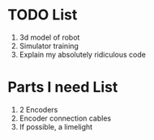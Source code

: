 # TODO List
1. 3d model of robot
2. Simulator training
3. Explain my absolutely ridiculous code
# Parts I need List
1. 2 Encoders
2. Encoder connection cables
3. If possible, a limelight
